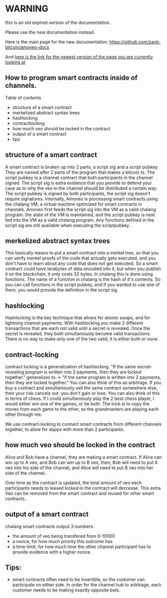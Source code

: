 WARNING
========

this is an old expired version of the documentation.

Please use the new documentation instead. 

Here is the main page for the new documentation: https://github.com/zack-bitcoin/amoveo-docs 

And [here is the link for the newest version of the page you are currently looking at](https://github.com/zack-bitcoin/amoveo-docs/blob/master//basics/channel_smart_contracts.md)

## How to program smart contracts inside of channels.

Table of contents

* structure of a smart contract
* merkelized abstract syntax trees
* hashlocking
* contractlocking
* how much veo should be locked in the contract
* output of a smart contract
* tips

## structure of a smart contract
A smart contract is broken up into 2 parts, a script sig and a script pubkey.
They are named after 2 parts of the program that makes a bitcoin tx.
The script pubkey is a channel contract that both participants in the channel signed.
The script sig is extra evidence that you provide to defend your case as to why the veo in the channel should be distributed a certain way.
The script pubkey is signed by both participants, the script sig doesn't require signatures.
Internally, Amoveo is processing smart contracts using the chalang VM, a virtual machine optimized for smart contracts in channels.
Amoveo first feeds the script sig into the VM as a valid chalang program. the state of the VM is maintained, and the script pubkey is next fed into the VM as a valid chalang program.
Any functions defined in the script sig are still available when executing the scriptpubkey.


## merkelized abstract syntax trees
This basically means to put a smart contract into a merkel tree, so that you can verify merkel proofs of the code that actually gets executed, and you don't have to learn about any code that does not get executed.
So a smart contract could have terabytes of data encoded into it, but when you publish it on the blockchain, it only costs 32 bytes.
In chalang this is done using functions. The name of a function in chalang is the hash of it's contents. So you can call functions in the script pubkey, and if you wanted to use one of them, you would provide the definition in the script sig.

## hashlocking
Hashlocking is the key technique that allows for atomic swaps, and for lightning channel payments.
With hashlocking you make 2 different transactions that are each not valid until a secret is revealed.
Once the secret is revealed, they both simultaniously become valid transactions.
There is no way to make only one of the two valid, it is either both or none.

## contract-locking
contract locking is a generalization of hashlocking.
"If the same secret-revealing program is written into 2 payments, then they are locked together." generalizes to -> "if the same program is written into 2 payments, then they are locked together."
You can also think of this as arbitrage. If you buy a contract and simultaniously sell the same contract somewhere else, then your risk cancels out. you don't gain or lose.
You can also think of this in terms of chess. If I could simultaniously play the 2 best chess player, I would either win one of the games, or tie both.
The trick is to copy the moves from each game to the other, so the grandmasters are playing each other through me.

We use contract-locking to connect smart contracts from different channels together, to allow for dapps with more than 2 participants.

## how much veo should be locked in the contract
Alice and Bob have a channel, they are making a smart contract.
If Alice can win up to A veo, and Bob can win up to B veo,
then;  Bob will need to put A veo into his side of the channel, and Alice will need to put B veo into her side of the channel.

Over time as the contract is updated, the total amount of veo each participants needs to leaved locked in the contract will decrease. This extra Veo can be removed from the smart contract and reused for other smart contracts.

## output of a smart contract
chalang smart contracts output 3 numbers.
* the amount of veo being transfered from 0-10000
* a nonce, for how much priority this outcome has.
* a time-limit, for how much time the other channel participant has to provide evidence with a higher nonce.


## Tips:
* smart contracts often need to be invertible, so the customer can participate on either side. In order for the channel hub to arbitrage, each customer needs to be making exactly opposite bets.